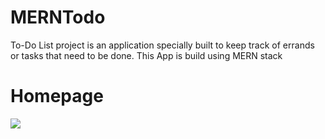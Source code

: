 # MERNTodo
To-Do List project is an application specially built to keep track of errands or tasks that need to be done. This App is build using MERN stack 
<h1>Homepage</h1>
<img src="https://raw.githubusercontent.com/sulthan441/projectImagesForPortfolio/main/todo-Mern.png?token=GHSAT0AAAAAABXTPLUDCVIOQXKXYE3FQZNOZAFX6EA"/>
